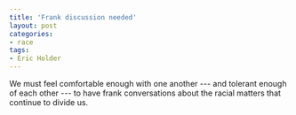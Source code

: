 ```yaml
---
title: 'Frank discussion needed'
layout: post
categories:
- race
tags:
- Eric Holder
---
```


We must feel comfortable enough with one another --- and tolerant enough of each other --- to have frank conversations about the racial matters that continue to divide us.
